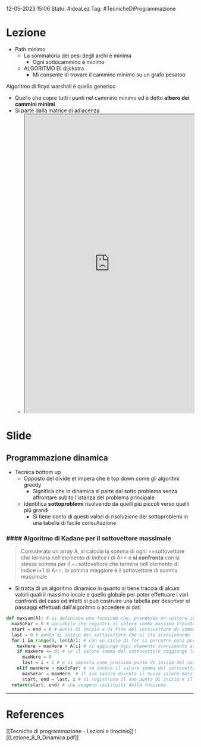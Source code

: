 12-05-2023 15:06
Stato: #ideaLez 
Tag: #TecnicheDiProgrammazione 

# Lezione
- Path minimo
	- La sommatoria dei pesi degli archi è minima
		- Ogni sottocammino è minimo
	- ALGORITMO DI dijckstra
		- Mi consente di trovare il cammino minimo su un grafo pesatoo

Algoritmo di floyd warshall è quello generico
- Quello che copre tutti i punti nel cammino minimo ed è detto **albero dei cammini minimi**
- Si parte dalla matrice di adiacenza
	- <iframe height= 800 width= 100% src="https://en.wikipedia.org/wiki/Floyd%E2%80%93Warshall_algorithm"></iframe>

# Slide
## Programmazione dinamica
- Tecnica bottom up
	- Opposto del divide et impera che è top down come gli algoritmi greedy
		- Significa che in dinamica si parte dal sotto problema senza affrontare subito l'istanza del problema principale
	- Identifica **sottoproblemi** risolvendo da quelli più piccoli verso quelli più grandi
		- Si tiene conto di questi valori di risoluzione dei sottoproblemi in una tabella di facile consultazione
### #### Algoritmo di Kadane per il sottovettore massimale
> Considerato un array A, si calcola la somma di ogni ==sottovettore che termina nell'elemento di indice i di A== e **si confronta** con la stessa somma per il ==sottovettore che termina nell'elemento di indice i+1 di A==; la somma maggiore è il sottovettore di somma massimale

- Si tratta di un algoritmo dinamico in quanto si tiene traccia di alcuni valori quali il massimo locale e quello globale per poter effettuare i vari confronti del caso ed infatti si può costruire una tabella per descriver ei passaggi effettuati dall'algoritmo o accedere ai dati
```python
def maxsum(A): # si definisce una funzione che, prendendo un vettore in input, trovi il suo sottovettore con somma massimale
  maxSoFar = 0 # variabile che registri il valore somma massimo trovato globalmente
  start = end = 0 # punti di inizio e di fine del sottovettore di somma massima
  last = 0 # punto di inizio del sottovettore che si sta scansionando (il suo punto di fine sarà l'indice i)
  for i in range(0, len(A)): # con un ciclo di for si percorre ogni posizione del vettore in input
    maxHere = maxHere + A[i] # si aggiunge ogni elemento scansionato alla variabile che ne registra la somma
    if maxHere <= 0: # se il valore somma del sottovettore raggiunge lo zero o valori negativi viene scartato
      maxHere = 0
      last = i + 1 # e si imposta come prossimo punto di inizio del sottovettore da scansionare la posizione successiva
    elif maxHere > maxSoFar: # se invece il valore somma del sottovettore scansionato risulta superiore al valore di somma massimo trovato fino a questo punto
      maxSoFar = maxHere  # il suo valore diventa il nuovo valore massimo
      start, end = last, i # si registrano il suo punto di inizio e il suo punto di fini
  return(start, end) # che vengono restituiti dalla funzione 
```




---
# References 
[[Tecniche di programmazione - Lezioni e tirocinio]]
![[Lezione_8_9_Dinamica.pdf]]